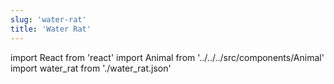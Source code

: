```yaml
---
slug: 'water-rat'
title: 'Water Rat'
---
```

    
import React from 'react'
import Animal from '../../../src/components/Animal'
import water_rat from './water_rat.json'
    
<Animal data={water_rat} />
